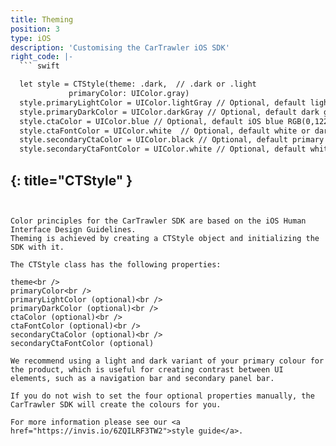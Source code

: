 ```yaml
---
title: Theming
position: 3
type: iOS
description: 'Customising the CarTrawler iOS SDK'
right_code: |-
  ``` swift

  let style = CTStyle(theme: .dark,  // .dark or .light
             primaryColor: UIColor.gray)
  style.primaryLightColor = UIColor.lightGray // Optional, default light generated based on primary color
  style.primaryDarkColor = UIColor.darkGray // Optional, default dark generated based on primary color
  style.ctaColor = UIColor.blue // Optional, default iOS blue RGB(0,122,255)
  style.ctaFontColor = UIColor.white  // Optional, default white or dark based on theme
  style.secondaryCtaColor = UIColor.black // Optional, default primary color
  style.secondaryCtaFontColor = UIColor.white // Optional, default white or dark based on theme

  ```  
  {: title="CTStyle" }
---
```


Color principles for the CarTrawler SDK are based on the iOS Human Interface Design Guidelines.
Theming is achieved by creating a CTStyle object and initializing the SDK with it.

The CTStyle class has the following properties:

theme<br />
primaryColor<br />
primaryLightColor (optional)<br />
primaryDarkColor (optional)<br />
ctaColor (optional)<br />
ctaFontColor (optional)<br />
secondaryCtaColor (optional)<br />
secondaryCtaFontColor (optional)

We recommend using a light and dark variant of your primary colour for the product, which is useful for creating contrast between UI elements, such as a navigation bar and secondary panel bar.

If you do not wish to set the four optional properties manually, the CarTrawler SDK will create the colours for you.

For more information please see our <a href="https://invis.io/6ZQILRF3TW2">style guide</a>.
